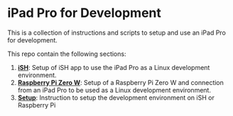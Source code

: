 # iPad Pro for Development

This is a collection of instructions and scripts to setup and use an iPad Pro for development.

This repo contain the following sections:

1. [**iSH**](./01_iSH.md): Setup of iSH app to use the iPad Pro as a Linux development environment.
2.  [**Raspberry Pi Zero W**](./02_RaspberryPi_Zero_W): Setup of a Raspberry Pi Zero W and connection from an iPad Pro to be used as a Linux development environment.
3. **[Setup](./03_Setup.md)**: Instruction to setup the development environment on iSH or Raspberry Pi
